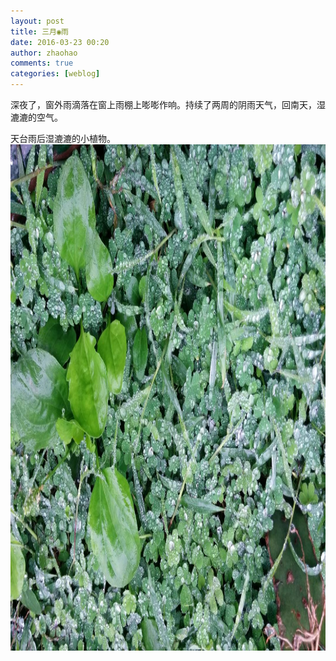 ```yaml
---
layout: post
title: 三月◉雨
date: 2016-03-23 00:20
author: zhaohao
comments: true
categories: [weblog]
---
```

深夜了，窗外雨滴落在窗上雨棚上嘭嘭作响。持续了两周的阴雨天气，回南天，湿漉漉的空气。

天台雨后湿漉漉的小植物。
<a href="/Media/IMG_20160317_134121.jpg"><img src="/Media/IMG_20160317_134121.jpg" alt="IMG_20160317_134121" width="1080" height="810" class="alignnone size-full wp-image-51197" /></a>
